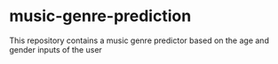 # music-genre-prediction
This repository contains a music genre predictor based on the age and gender inputs of the user
